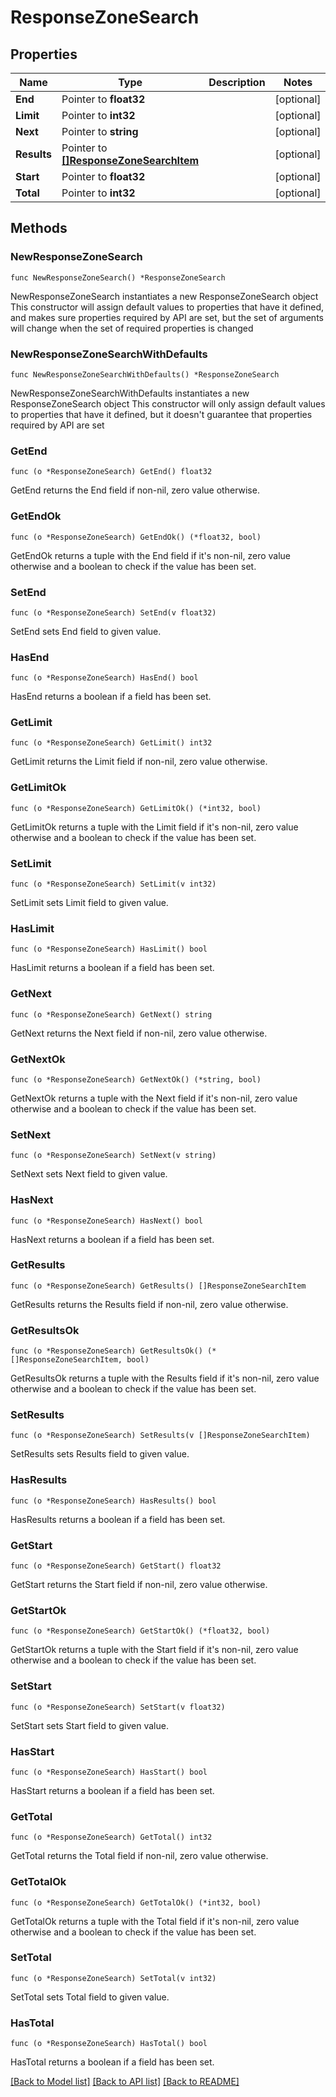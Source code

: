 # ResponseZoneSearch

## Properties

Name | Type | Description | Notes
------------ | ------------- | ------------- | -------------
**End** | Pointer to **float32** |  | [optional] 
**Limit** | Pointer to **int32** |  | [optional] 
**Next** | Pointer to **string** |  | [optional] 
**Results** | Pointer to [**[]ResponseZoneSearchItem**](ResponseZoneSearchItem.md) |  | [optional] 
**Start** | Pointer to **float32** |  | [optional] 
**Total** | Pointer to **int32** |  | [optional] 

## Methods

### NewResponseZoneSearch

`func NewResponseZoneSearch() *ResponseZoneSearch`

NewResponseZoneSearch instantiates a new ResponseZoneSearch object
This constructor will assign default values to properties that have it defined,
and makes sure properties required by API are set, but the set of arguments
will change when the set of required properties is changed

### NewResponseZoneSearchWithDefaults

`func NewResponseZoneSearchWithDefaults() *ResponseZoneSearch`

NewResponseZoneSearchWithDefaults instantiates a new ResponseZoneSearch object
This constructor will only assign default values to properties that have it defined,
but it doesn't guarantee that properties required by API are set

### GetEnd

`func (o *ResponseZoneSearch) GetEnd() float32`

GetEnd returns the End field if non-nil, zero value otherwise.

### GetEndOk

`func (o *ResponseZoneSearch) GetEndOk() (*float32, bool)`

GetEndOk returns a tuple with the End field if it's non-nil, zero value otherwise
and a boolean to check if the value has been set.

### SetEnd

`func (o *ResponseZoneSearch) SetEnd(v float32)`

SetEnd sets End field to given value.

### HasEnd

`func (o *ResponseZoneSearch) HasEnd() bool`

HasEnd returns a boolean if a field has been set.

### GetLimit

`func (o *ResponseZoneSearch) GetLimit() int32`

GetLimit returns the Limit field if non-nil, zero value otherwise.

### GetLimitOk

`func (o *ResponseZoneSearch) GetLimitOk() (*int32, bool)`

GetLimitOk returns a tuple with the Limit field if it's non-nil, zero value otherwise
and a boolean to check if the value has been set.

### SetLimit

`func (o *ResponseZoneSearch) SetLimit(v int32)`

SetLimit sets Limit field to given value.

### HasLimit

`func (o *ResponseZoneSearch) HasLimit() bool`

HasLimit returns a boolean if a field has been set.

### GetNext

`func (o *ResponseZoneSearch) GetNext() string`

GetNext returns the Next field if non-nil, zero value otherwise.

### GetNextOk

`func (o *ResponseZoneSearch) GetNextOk() (*string, bool)`

GetNextOk returns a tuple with the Next field if it's non-nil, zero value otherwise
and a boolean to check if the value has been set.

### SetNext

`func (o *ResponseZoneSearch) SetNext(v string)`

SetNext sets Next field to given value.

### HasNext

`func (o *ResponseZoneSearch) HasNext() bool`

HasNext returns a boolean if a field has been set.

### GetResults

`func (o *ResponseZoneSearch) GetResults() []ResponseZoneSearchItem`

GetResults returns the Results field if non-nil, zero value otherwise.

### GetResultsOk

`func (o *ResponseZoneSearch) GetResultsOk() (*[]ResponseZoneSearchItem, bool)`

GetResultsOk returns a tuple with the Results field if it's non-nil, zero value otherwise
and a boolean to check if the value has been set.

### SetResults

`func (o *ResponseZoneSearch) SetResults(v []ResponseZoneSearchItem)`

SetResults sets Results field to given value.

### HasResults

`func (o *ResponseZoneSearch) HasResults() bool`

HasResults returns a boolean if a field has been set.

### GetStart

`func (o *ResponseZoneSearch) GetStart() float32`

GetStart returns the Start field if non-nil, zero value otherwise.

### GetStartOk

`func (o *ResponseZoneSearch) GetStartOk() (*float32, bool)`

GetStartOk returns a tuple with the Start field if it's non-nil, zero value otherwise
and a boolean to check if the value has been set.

### SetStart

`func (o *ResponseZoneSearch) SetStart(v float32)`

SetStart sets Start field to given value.

### HasStart

`func (o *ResponseZoneSearch) HasStart() bool`

HasStart returns a boolean if a field has been set.

### GetTotal

`func (o *ResponseZoneSearch) GetTotal() int32`

GetTotal returns the Total field if non-nil, zero value otherwise.

### GetTotalOk

`func (o *ResponseZoneSearch) GetTotalOk() (*int32, bool)`

GetTotalOk returns a tuple with the Total field if it's non-nil, zero value otherwise
and a boolean to check if the value has been set.

### SetTotal

`func (o *ResponseZoneSearch) SetTotal(v int32)`

SetTotal sets Total field to given value.

### HasTotal

`func (o *ResponseZoneSearch) HasTotal() bool`

HasTotal returns a boolean if a field has been set.


[[Back to Model list]](../README.md#documentation-for-models) [[Back to API list]](../README.md#documentation-for-api-endpoints) [[Back to README]](../README.md)


